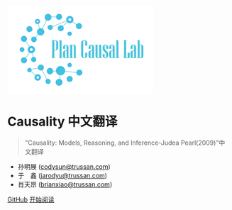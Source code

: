 <img src="_media/icon.svg" height="200" alt="logo" align=center />

# Causality 中文翻译

> "Causality: Models, Reasoning, and Inference-Judea Pearl(2009)"中文翻译

- 孙明展 (codysun@trussan.com)
- 于　鑫 (jarodyu@trussan.com)
- 肖天昂 (brianxiao@trussan.com)

[GitHub](https://github.com/planplus/causality_zh)
[开始阅读](/README)